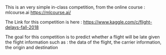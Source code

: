 
This is an very simple in-class competition, from the online course : mlcourse.ai https://mlcourse.ai/

The Link for this competition is here : https://www.kaggle.com/c/flight-delays-fall-2018

The goal for this competition is to predict whether a flight will be late given the flight information such as : the data of the flight,
the carrier information, the origin and destination

